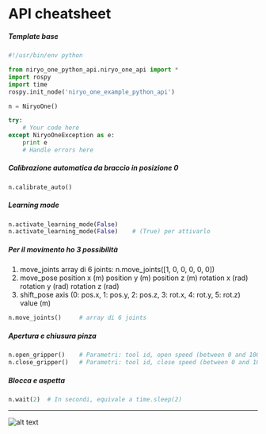 # API cheatsheet 

##### Template base

```python
#!/usr/bin/env python

from niryo_one_python_api.niryo_one_api import *
import rospy
import time
rospy.init_node('niryo_one_example_python_api')

n = NiryoOne()

try:
    # Your code here
except NiryoOneException as e:
    print e
    # Handle errors here
```

##### Calibrazione automatica da braccio in posizione 0
```python
n.calibrate_auto()
```

##### Learning mode
```python
n.activate_learning_mode(False)
n.activate_learning_mode(False)    # (True) per attivarlo
```

##### Per il movimento ho 3 possibilità
1. move_joints
    array di 6 joints: n.move_joints([1, 0, 0, 0, 0, 0])
2. move_pose
position x (m)
position y (m)
position z (m)
rotation x (rad)
rotation y (rad)
rotation z (rad)
3. shift_pose
    axis (0: pos.x, 1: pos.y, 2: pos.z, 3: rot.x, 4: rot.y, 5: rot.z)
    value (m)
```python
n.move_joints()     # array di 6 joints
```

##### Apertura e chiusura pinza
```python
n.open_gripper()    # Parametri: tool id, open speed (between 0 and 1000, meglio tra 100 and 500)
n.close_gripper()   # Parametri: tool id, close speed (between 0 and 1000, meglio tra 100 and 500)
```

##### Blocca e aspetta
```python
n.wait(2)  # In secondi, equivale a time.sleep(2)
```

___
![alt text](https://gavazzionline.files.wordpress.com/2014/01/img_6916.jpg?w=300)

